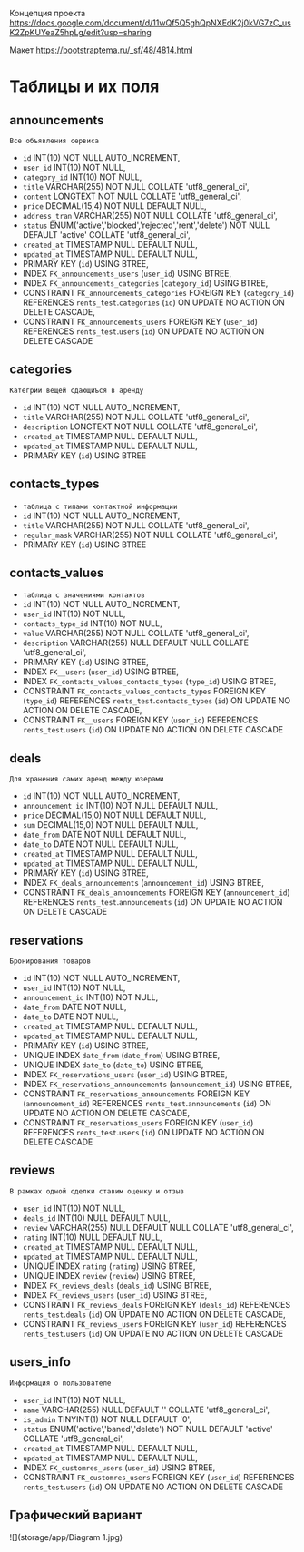 Концепция проекта https://docs.google.com/document/d/11wQf5Q5ghQpNXEdK2j0kVG7zC_usK2ZpKUYeaZ5hpLg/edit?usp=sharing

Макет https://bootstraptema.ru/_sf/48/4814.html


# Таблицы и их поля
## announcements
`Все объявления сервиса`
- `id` INT(10) NOT NULL AUTO_INCREMENT,
- `user_id` INT(10) NOT NULL,
- `category_id` INT(10) NOT NULL,
- `title` VARCHAR(255) NOT NULL COLLATE 'utf8_general_ci',
- `content` LONGTEXT NOT NULL COLLATE 'utf8_general_ci',
- `price` DECIMAL(15,4) NOT NULL DEFAULT NULL,
- `address_tran` VARCHAR(255) NOT NULL COLLATE 'utf8_general_ci',
- `status` ENUM('active','blocked','rejected','rent','delete') NOT NULL DEFAULT 'active' COLLATE 'utf8_general_ci',
- `created_at` TIMESTAMP NULL DEFAULT NULL,
- `updated_at` TIMESTAMP NULL DEFAULT NULL,
- PRIMARY KEY (`id`) USING BTREE,
- INDEX `FK_announcements_users` (`user_id`) USING BTREE,
- INDEX `FK_announcements_categories` (`category_id`) USING BTREE,
- CONSTRAINT `FK_announcements_categories` FOREIGN KEY (`category_id`) REFERENCES `rents_test`.`categories` (`id`) ON UPDATE NO ACTION ON DELETE CASCADE,
- CONSTRAINT `FK_announcements_users` FOREIGN KEY (`user_id`) REFERENCES `rents_test`.`users` (`id`) ON UPDATE NO ACTION ON DELETE CASCADE
## categories
`Категрии вещей сдающиъся в аренду`
- `id` INT(10) NOT NULL AUTO_INCREMENT,
- `title` VARCHAR(255) NOT NULL COLLATE 'utf8_general_ci',
- `description` LONGTEXT NOT NULL COLLATE 'utf8_general_ci',
- `created_at` TIMESTAMP NULL DEFAULT NULL,
- `updated_at` TIMESTAMP NULL DEFAULT NULL,
- PRIMARY KEY (`id`) USING BTREE
## contacts_types
- `таблица с типами контактной информации`
- `id` INT(10) NOT NULL AUTO_INCREMENT,
- `title` VARCHAR(255) NOT NULL COLLATE 'utf8_general_ci',
- `regular_mask` VARCHAR(255) NOT NULL COLLATE 'utf8_general_ci',
- PRIMARY KEY (`id`) USING BTREE
## contacts_values
- `таблица с значениями контактов`
- `id` INT(10) NOT NULL AUTO_INCREMENT,
- `user_id` INT(10) NOT NULL,
- `contacts_type_id` INT(10) NOT NULL,
- `value` VARCHAR(255) NOT NULL COLLATE 'utf8_general_ci',
- `description` VARCHAR(255) NULL DEFAULT NULL COLLATE 'utf8_general_ci',
- PRIMARY KEY (`id`) USING BTREE,
- INDEX `FK__users` (`user_id`) USING BTREE,
- INDEX `FK_contacts_values_contacts_types` (`type_id`) USING BTREE,
- CONSTRAINT `FK_contacts_values_contacts_types` FOREIGN KEY (`type_id`) REFERENCES `rents_test`.`contacts_types` (`id`) ON UPDATE NO ACTION ON DELETE CASCADE,
- CONSTRAINT `FK__users` FOREIGN KEY (`user_id`) REFERENCES `rents_test`.`users` (`id`) ON UPDATE NO ACTION ON DELETE CASCADE
## deals
`Для хранения самих аренд между юзерами`
- `id` INT(10) NOT NULL AUTO_INCREMENT,
- `announcement_id` INT(10) NOT NULL DEFAULT NULL,
- `price` DECIMAL(15,0) NOT NULL DEFAULT NULL,
- `sum` DECIMAL(15,0) NOT NULL DEFAULT NULL,
- `date_from` DATE NOT NULL DEFAULT NULL,
- `date_to` DATE NOT NULL DEFAULT NULL,
- `created_at` TIMESTAMP NULL DEFAULT NULL,
- `updated_at` TIMESTAMP NULL DEFAULT NULL,
- PRIMARY KEY (`id`) USING BTREE,
- INDEX `FK_deals_announcements` (`announcement_id`) USING BTREE,
- CONSTRAINT `FK_deals_announcements` FOREIGN KEY (`announcement_id`) REFERENCES `rents_test`.`announcements` (`id`) ON UPDATE NO ACTION ON DELETE CASCADE
## reservations
`Бронирования товаров`
- `id` INT(10) NOT NULL AUTO_INCREMENT,
- `user_id` INT(10) NOT NULL,
- `announcement_id` INT(10) NOT NULL,
- `date_from` DATE NOT NULL,
- `date_to` DATE NOT NULL,
- `created_at` TIMESTAMP NULL DEFAULT NULL,
- `updated_at` TIMESTAMP NULL DEFAULT NULL,
- PRIMARY KEY (`id`) USING BTREE,
- UNIQUE INDEX `date_from` (`date_from`) USING BTREE,
- UNIQUE INDEX `date_to` (`date_to`) USING BTREE,
- INDEX `FK_reservations_users` (`user_id`) USING BTREE,
- INDEX `FK_reservations_announcements` (`announcement_id`) USING BTREE,
- CONSTRAINT `FK_reservations_announcements` FOREIGN KEY (`announcement_id`) REFERENCES `rents_test`.`announcements` (`id`) ON UPDATE NO ACTION ON DELETE CASCADE,
- CONSTRAINT `FK_reservations_users` FOREIGN KEY (`user_id`) REFERENCES `rents_test`.`users` (`id`) ON UPDATE NO ACTION ON DELETE CASCADE
## reviews
`В рамках одной сделки ставим оценку и отзыв`
- `user_id` INT(10) NOT NULL,
- `deals_id` INT(10) NULL DEFAULT NULL,
- `review` VARCHAR(255) NULL DEFAULT NULL COLLATE 'utf8_general_ci',
- `rating` INT(10) NULL DEFAULT NULL,
- `created_at` TIMESTAMP NULL DEFAULT NULL,
- `updated_at` TIMESTAMP NULL DEFAULT NULL,
- UNIQUE INDEX `rating` (`rating`) USING BTREE,
- UNIQUE INDEX `review` (`review`) USING BTREE,
- INDEX `FK_reviews_deals` (`deals_id`) USING BTREE,
- INDEX `FK_reviews_users` (`user_id`) USING BTREE,
- CONSTRAINT `FK_reviews_deals` FOREIGN KEY (`deals_id`) REFERENCES `rents_test`.`deals` (`id`) ON UPDATE NO ACTION ON DELETE CASCADE,
- CONSTRAINT `FK_reviews_users` FOREIGN KEY (`user_id`) REFERENCES `rents_test`.`users` (`id`) ON UPDATE NO ACTION ON DELETE CASCADE
## users_info
`Информация о пользователе`
- `user_id` INT(10) NOT NULL,
- `name` VARCHAR(255) NULL DEFAULT '' COLLATE 'utf8_general_ci',
- `is_admin` TINYINT(1) NOT NULL DEFAULT '0',
- `status` ENUM('active','baned','delete') NOT NULL DEFAULT 'active' COLLATE 'utf8_general_ci',
- `created_at` TIMESTAMP NULL DEFAULT NULL,
- `updated_at` TIMESTAMP NULL DEFAULT NULL,
- INDEX `FK_customres_users` (`user_id`) USING BTREE,
- CONSTRAINT `FK_customres_users` FOREIGN KEY (`user_id`) REFERENCES `rents_test`.`users` (`id`) ON UPDATE NO ACTION ON DELETE CASCADE
## Графический вариант
![](storage/app/Diagram 1.jpg)
